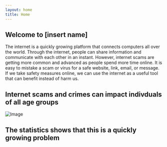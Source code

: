 ```yaml
---
layout: home
title: Home
---
```


## Welcome to [insert name]

The internet is a quickly growing platform that connects computers all over the world. Through the internet, people can share information and communicate with each other in an instant. However, internet scams are getting more common and advanced as people spend more time online. It is easy to mistake a scam or virus for a safe website, link, email, or message. If we take safety measures online, we can use the internet as a useful tool that can benefit instead of harm us.

## Internet scams and crimes can impact indivduals of all age groups

![Image](https://i.imgur.com/BLlxuYU_d.webp?maxwidth=760&fidelity=grand)

## The statistics shows that this is a quickly growing problem

